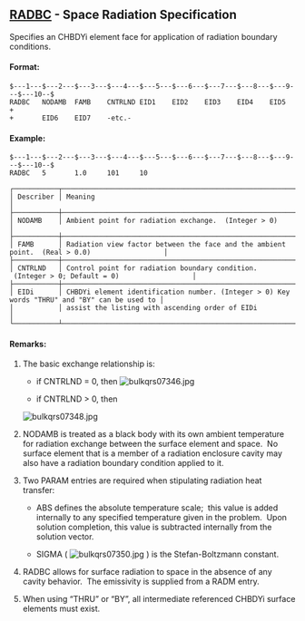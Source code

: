 ## [RADBC](https://help.hexagonmi.com/bundle/MSC_Nastran_2022.4/page/Nastran_Combined_Book/qrg/bulkqrs/TOC.RADBC.xhtml) - Space Radiation Specification

Specifies an CHBDYi element face for application of radiation boundary conditions.

#### Format:

```nastran
$---1---$---2---$---3---$---4---$---5---$---6---$---7---$---8---$---9---$---10--$
RADBC   NODAMB  FAMB    CNTRLND EID1    EID2    EID3    EID4    EID5    +       
+       EID6    EID7    -etc.-                                                  
```

#### Example:

```nastran
$---1---$---2---$---3---$---4---$---5---$---6---$---7---$---8---$---9---$---10--$
RADBC   5       1.0     101     10                                              
```

```text
┌───────────┬──────────────────────────────────────────────────────────────────────────────────────────────┐
│ Describer │ Meaning                                                                                      │
├───────────┼──────────────────────────────────────────────────────────────────────────────────────────────┤
│ NODAMB    │ Ambient point for radiation exchange.  (Integer > 0)                                         │
├───────────┼──────────────────────────────────────────────────────────────────────────────────────────────┤
│ FAMB      │ Radiation view factor between the face and the ambient point.  (Real > 0.0)                  │
├───────────┼──────────────────────────────────────────────────────────────────────────────────────────────┤
│ CNTRLND   │ Control point for radiation boundary condition.  (Integer > 0; Default = 0)                  │
├───────────┼──────────────────────────────────────────────────────────────────────────────────────────────┤
│ EIDi      │ CHBDYi element identification number. (Integer > 0) Key words "THRU" and "BY" can be used to │
│           │ assist the listing with ascending order of EIDi                                              │
└───────────┴──────────────────────────────────────────────────────────────────────────────────────────────┘
```

#### Remarks:

1. The basic exchange relationship is:

     - if CNTRLND = 0, then  ![bulkqrs07346.jpg](https://help-be.hexagonmi.com/bundle/MSC_Nastran_2022.4/page/Nastran_Combined_Book/qrg/bulkqrs/../../../assets/bulkqrs07346.jpg?_LANG=enus)

     - if CNTRLND > 0, then

     ![bulkqrs07348.jpg](https://help-be.hexagonmi.com/bundle/MSC_Nastran_2022.4/page/Nastran_Combined_Book/qrg/bulkqrs/../../../assets/bulkqrs07348.jpg?_LANG=enus)  

2. NODAMB is treated as a black body with its own ambient temperature for radiation exchange between the surface element and space.  No surface element that is a member of a radiation enclosure cavity may also have a radiation boundary condition applied to it.
3. Two PARAM entries are required when stipulating radiation heat transfer:

     - ABS defines the absolute temperature scale;  this value is added internally to any specified temperature given in the problem.  Upon solution completion, this value is subtracted internally from the solution vector.

     - SIGMA ( ![bulkqrs07350.jpg](https://help-be.hexagonmi.com/bundle/MSC_Nastran_2022.4/page/Nastran_Combined_Book/qrg/bulkqrs/../../../assets/bulkqrs07350.jpg?_LANG=enus) ) is the Stefan-Boltzmann constant.

4. RADBC allows for surface radiation to space in the absence of any cavity behavior.  The emissivity is supplied from a RADM entry.
5. When using “THRU” or “BY”, all intermediate referenced CHBDYi surface elements must exist.
